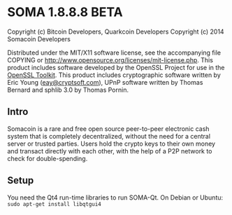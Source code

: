SOMA 1.8.8.8 BETA
=================

Copyright (c) Bitcoin Developers, Quarkcoin Developers
Copyright (c) 2014 Somacoin Developers

Distributed under the MIT/X11 software license, see the accompanying
file COPYING or http://www.opensource.org/licenses/mit-license.php.
This product includes software developed by the OpenSSL Project for use in the [OpenSSL Toolkit](http://www.openssl.org/). This product includes
cryptographic software written by Eric Young ([eay@cryptsoft.com](mailto:eay@cryptsoft.com)), UPnP software written by Thomas Bernard and
sphlib 3.0 by Thomas Pornin.


Intro
---------------------
Somacoin is a rare and free open source peer-to-peer electronic cash system that 
is completely decentralized, without the need for a central server or trusted
parties.  Users hold the crypto keys to their own money and transact directly
with each other, with the help of a P2P network to check for double-spending.


Setup
---------------------
You need the Qt4 run-time libraries to run SOMA-Qt. On Debian or Ubuntu:
	`sudo apt-get install libqtgui4`



